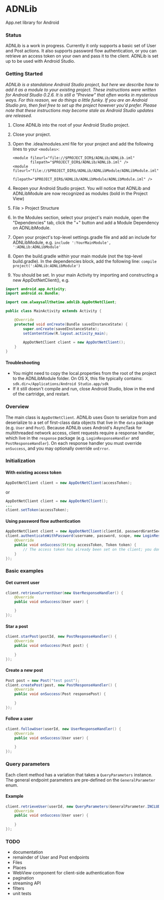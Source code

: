 ADNLib
======
App.net library for Android


### Status
ADNLib is a work in progress. Currently it only supports a basic set of User and Post actions. It also supports password flow authentication, or you can retrieve an access token on your own and pass it to the client. ADNLib is set up to be used with Android Studio.

### Getting Started
*ADNLib is a standalone Android Studio project, but here we describe how to add it as a module to your existing project. These instructions were written for Android Studio 0.2.6. It is still a "Preview" that often works in mysterious ways. For this reason, we do things a little funky. If you are an Android Studio pro, then feel free to set up the project however you'd prefer. Please note that these instructions may become stale as Android Studio updates are released.*

1. Clone ADNLib into the root of your Android Studio project. 
2. Close your project.
3. Open the .idea/modules.xml file for your project and add the following lines to your ``<modules>``:
    
    ```
    <module fileurl="file://$PROJECT_DIR$/ADNLib/ADNLib.iml" 
            filepath="$PROJECT_DIR$/ADNLib/ADNLib.iml" />
    <module fileurl="file://$PROJECT_DIR$/ADNLib/ADNLibModule/ADNLibModule.iml"
            filepath="$PROJECT_DIR$/ADNLib/ADNLibModule/ADNLibModule.iml" />
    ```
4. Reopen your Android Studio project. You will notice that ADNLib and ADNLibModule are now recognized as modules (bold in the Project View)
5. File > Project Structure
6. In the Modules section, select your project's main module, open the "Dependencies" tab, click the "+" button and add a Module Dependency on ADNLibModule.
7. Open your project's top-level settings.gradle file and add an include for ADNLibModule, e.g.
`` include ':YourMainModule', ':ADNLib:ADNLibModule' ``
8. Open the build.gradle *within* your main module (not the top-level build.gradle). In the dependencies block, add the following line:
`` compile project(':ADNLib:ADNLibModule') ``
9. You should be set. In your main Activity try importing and constructing a new AppDotNetClient(), e.g.

```java
import android.app.Activity;
import android.os.Bundle;

import com.alwaysallthetime.adnlib.AppDotNetClient;

public class MainActivity extends Activity {

    @Override
    protected void onCreate(Bundle savedInstanceState) {
        super.onCreate(savedInstanceState);
        setContentView(R.layout.activity_main);
        
        AppDotNetClient client = new AppDotNetClient();
    }
}
```

#### Troubleshooting
* You might need to copy the local.properties from the root of the project to the ADNLibModule folder. On OS X, this file typically contains: ``sdk.dir=/Applications/Android Studio.app/sdk``
* If it still doesn't compile and run, close Android Studio, blow in the end of the cartridge, and restart.

### Overview
The main class is `AppDotNetClient`. ADNLib uses Gson to serialize from and deserialize to a set of first-class data objects that live in the `data` package (e.g. `User` and `Post`). Because ADNLib uses Android's AsyncTask for multithreaded network access, client requests require a response handler, which live in the `response` package (e.g. `LoginResponseHandler` and `PostResponseHandler`). On each response handler you must override `onSuccess`, and you may optionally override `onError`.

### Initialization
#### With existing access token
```java
AppDotNetClient client = new AppDotNetClient(accessToken);
```
or
```java
AppDotNetClient client = new AppDotNetClient();
...
client.setToken(accessToken);
```

#### Using password flow authentication
```java
AppDotNetClient client = new AppDotNetClient(clientId, passwordGrantSecret);
client.authenticateWithPassword(username, password, scope, new LoginResponseHandler() {
    @Override
    public void onSuccess(String accessToken, Token token) {
        // The access token has already been set on the client; you don't need to call setToken() here.
    }
});
```

### Basic examples
#### Get current user
```java
client.retrieveCurrentUser(new UserResponseHandler() {
    @Override
    public void onSuccess(User user) {

    }
});
```

#### Star a post
```java
client.starPost(postId, new PostResponseHandler() {
    @Override
    public void onSuccess(Post post) {
        
    }
});
```

#### Create a new post
```java
Post post = new Post("test post");
client.createPost(post, new PostResponseHandler() {
    @Override
    public void onSuccess(Post responsePost) {
        
    }
});
```

#### Follow a user
```java
client.followUser(userId, new UserResponseHandler() {
    @Override
    public void onSuccess(User user) {
        
    }
});
```

### Query parameters
Each client method has a variation that takes a `QueryParameters` instance. The general endpoint parameters are pre-defined on the `GeneralParameter` enum.
#### Example
```java
client.retrieveUser(userId, new QueryParameters(GeneralParameter.INCLUDE_ANNOTATIONS), new UserResponseHandler() {
    @Override
    public void onSuccess(User user) {
        
    }
});
```

### TODO
- documentation
- remainder of User and Post endpoints
- Files
- Places
- WebView component for client-side authentication flow
- pagination
- streaming API
- filters
- unit tests
